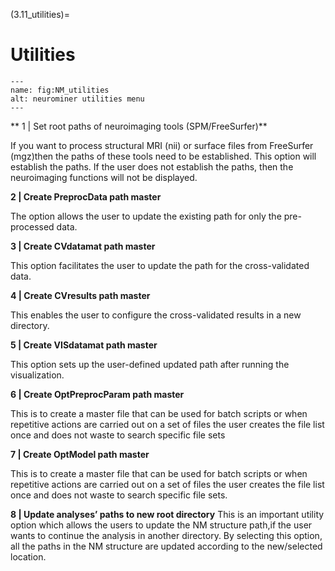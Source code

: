 (3.11_utilities)=
# Utilities

```{figure} Images/NM_utilities.png
---
name: fig:NM_utilities
alt: neurominer utilities menu
---
```

** 1 | Set root paths of neuroimaging tools (SPM/FreeSurfer)**

If you want to process structural MRI (nii) or surface files from FreeSurfer (mgz)then the paths of these tools need to be established. This option will establish the paths. If the user does not establish the paths, then the neuroimaging functions will not be displayed.

**2 | Create PreprocData path master**

The option allows the user to update the existing path for only the pre-processed data.

**3 | Create CVdatamat path master**

This option facilitates the user to update the path for the cross-validated data.

**4 | Create CVresults path master**

This enables the user to configure the cross-validated results in a new directory.

**5 | Create VISdatamat path master**

This option sets up the user-defined updated path after running the visualization.

**6 | Create OptPreprocParam path master**

This is to create a master file that can be used for batch scripts or when repetitive actions are carried out on a set of files the user creates the file list once and does not waste to search specific file sets

**7 | Create OptModel path master**

This is to create a master file that can be used for batch scripts or when repetitive actions are carried out on a set of files the user creates the file list once and does not waste to search specific file sets.

**8 | Update analyses’ paths to new root directory**
This is an important utility option which allows the users to update the NM structure path,if the user wants to continue the analysis in another directory. By selecting this option, all the paths in the NM structure are updated according to the new/selected location.
